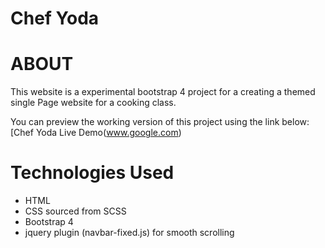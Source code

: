 # Chef Yoda

# ABOUT
This website is a experimental bootstrap 4 project for a creating a themed single Page website for a cooking class.

You can preview the working version of this project using the link below: 
[Chef Yoda Live Demo(www.google.com)

# Technologies Used
* HTML
* CSS sourced from SCSS
* Bootstrap 4
* jquery plugin (navbar-fixed.js)  for smooth scrolling
